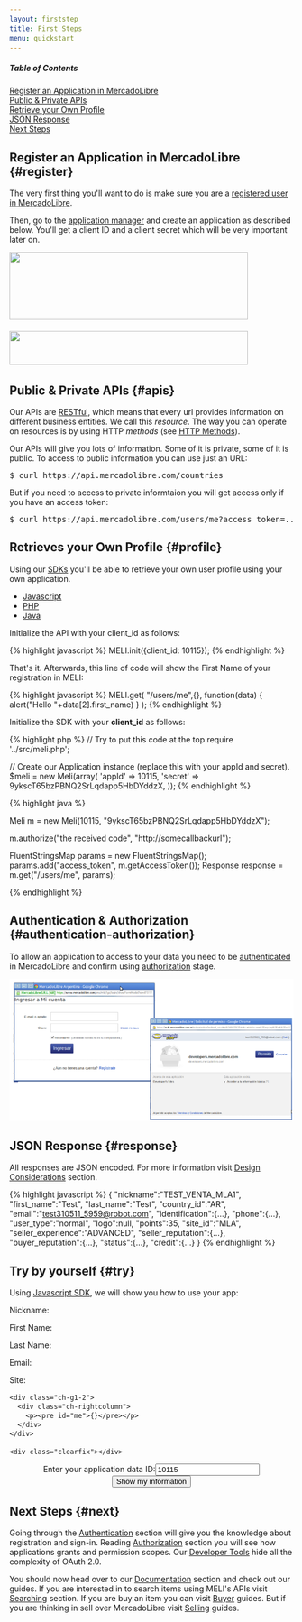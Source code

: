 ```yaml
---
layout: firststep
title: First Steps
menu: quickstart
---
```



<div class="contents">
<h5>Table of Contents</h5>

<dl>
  <dt><a href="javascript:void(0)" onClick="goToByScroll('register')">Register an Application in MercadoLibre</a></dt>
  <dt><a href="javascript:void(0)" onClick="goToByScroll('apis')">Public &amp; Private APIs</a></dt>
  <dt><a href="javascript:void(0)" onClick="goToByScroll('profile')">Retrieve your Own Profile</a></dt>
  <dt><a href="javascript:void(0)" onClick="goToByScroll('response')">JSON Response</a></dt>
  <dt><a href="javascript:void(0)" onClick="goToByScroll('next')">Next Steps</a></dt>
</dl>
</div>

## Register an Application in MercadoLibre {#register}


The very first thing you'll want to do is make sure you are a [registered user in MercadoLibre](http://www.mercadolibre.com).

Then, go to the [application manager](http://applications.mercadolibre.com) and create an application as described below. You'll get a client ID and a client secret which will be very important later on.

<style type="text/css">
img.appID
{
  width:423px;
  height:120px;
  background:url(/images/application-detail.png) 0px -10px;
}

img.appSecret
{
  width:423px;
  height:60px;
  background:url(/images/application-detail.png) 0px -340px;
}
</style>

<img src="" class="appID">
<br /><br />
<img src="" class="appSecret">


## Public &amp; Private APIs {#apis}


Our APIs are [RESTful](http://es.wikipedia.org/wiki/Representational_State_Transfer), which means that every url provides information on different business entities. We call this _resource_. The way you can operate on resources is by using HTTP _methods_ (see [HTTP Methods](http://www.w3.org/Protocols/rfc2616/rfc2616-sec9.html#sec9)).  

Our APIs will give you lots of information. Some of it is private, some of it is public. To access to public information you can use just an URL:

<pre class="terminal">$ curl https://api.mercadolibre.com/countries</pre>

But if you need to access to private informtaion you will get access only if you have an access token:

<pre class="terminal">$ curl https://api.mercadolibre.com/users/me?access_token=...</pre>

## Retrieves your Own Profile {#profile}

Using our [SDKs](/javascript-sdk) you'll be able to retrieve your own user profile using your own application.

<div id="code">
	<ul>
		<li><a href="#javascript">Javascript</a></li>
		<li><a href="#php">PHP</a></li>
		<li><a href="#java">Java</a></li>
	</ul>
	<div>
		<div id="javascript">
Initialize the API with your client_id as follows:

{% highlight javascript %}
MELI.init({client_id: 10115});
{% endhighlight %}
				

That's it. Afterwards, this line of code will show the First Name of your registration in MELI:

{% highlight javascript %}
MELI.get(
  "/users/me",{},
    function(data) { alert("Hello "+data[2].first_name) }
);
{% endhighlight %}
		</div>
		<div id="php">
Initialize the SDK with your __client_id__ as follows:

{% highlight php %}
// Try to put this code at the top
require '../src/meli.php';

// Create our Application instance (replace this with your appId and secret).
$meli = new Meli(array(
    'appId'         => 10115,
    'secret'        => 9ykscT65bzPBNQ2SrLqdapp5HbDYddzX,
));
			{% endhighlight %}
		</div>
		<div id="java">
			{% highlight java %}

Meli m = new Meli(10115, "9ykscT65bzPBNQ2SrLqdapp5HbDYddzX");

m.authorize("the received code", "http://somecallbackurl");

FluentStringsMap params = new FluentStringsMap();
params.add("access_token", m.getAccessToken());
Response response = m.get("/users/me", params);

{% endhighlight %}
		</div>
	</div>
</div>

<script type="text/javascript">
	$("#code").tabNavigator();
</script>

## Authentication &amp; Authorization {#authentication-authorization}

To allow an application to access to your data you need to be [authenticated](/authentication) in MercadoLibre and confirm using [authorization](/authorization) stage. 

<img src="/images/authentication-authorization.png" alt="Authentication" />


## JSON Response {#response}

All responses are JSON encoded. For more information visit [Design Considerations](/design-considerations/#json) section.

{% highlight javascript %}
{
   "nickname":"TEST_VENTA_MLA1",
   "first_name":"Test",
   "last_name":"Test",
   "country_id":"AR",
   "email":"test310511_5959@robot.com",
   "identification":{...},
   "phone":{...},
   "user_type":"normal",
   "logo":null,
   "points":35,
   "site_id":"MLA",
   "seller_experience":"ADVANCED",
   "seller_reputation":{...},
   "buyer_reputation":{...},
   "status":{...},
   "credit":{...}
}
{% endhighlight %}



## Try by yourself {#try}

Using [Javascript SDK](/javascript-sdk), we will show you how to use your app:

<div class="ch-g1">
  <div class="">
    <div class="ch-g1-2">
      <div class="ch-leftcolumn">
        <p class="ch-form-row ch-form-required"><label for="nickname">Nickname:</label><span id="nickname"></span></p>
        <p class="ch-form-row ch-form-required"><label for="firstname">First Name:</label><span id="firstname"></span></p>
        <p class="ch-form-row ch-form-required"><label for="lastname">Last Name:</label><span id="lastname"></span></p>
        <p class="ch-form-row ch-form-required"><label for="email">Email:</label><span id="email"></span></p>
        <p class="ch-form-row ch-form-required"><label for="site">Site:</label><span id="site"></span></p>
      </div>
    </div>

    <div class="ch-g1-2">
      <div class="ch-rightcolumn">
        <p><pre id="me">{}</pre></p>
      </div>
    </div>

    <div class="clearfix"></div>
  </div>
</div>

<center>
  Enter your application data ID:<input id="target" type="text" value="10115" />
  <input class="ch-btn ch-btn-small" type="button" id="show-my-info" value="Show my information"/>
</center>

<script>
    $(document).ready(function() {

      $('#show-my-info').click(function() {

          var ID = parseInt($('#target').val());
          console.log(ID);

          MELI.init({client_id: ID});
          
          MELI.login(function() {

            MELI.get('/users/me', null, function(data) {
              
              var userInfo = data[2];
              console.log(userInfo);

              $('#nickname').html(JSON.stringify(userInfo.nickname));
              $('#nickname').show();

              $('#firstname').html(JSON.stringify(userInfo.first_name));
              $('#firstname').show();

              $('#lastname').html(JSON.stringify(userInfo.last_name));
              $('#lastname').show();

              $('#email').html(JSON.stringify(userInfo.email));
              $('#email').show();

              $('#site').html(JSON.stringify(userInfo.site_id));
              $('#site').show();

              $('#me').html(JSON.stringify(userInfo));
              $('#me').show();
            });

          });
        });
     });
</script>


## Next Steps {#next}

Going through the [Authentication](/authentication) section will give you the knowledge about registration and sign-in. Reading [Authorization](/authorization) section you will see how applications grants and permission scopes. Our [Developer Tools](/javascript-sdk) hide all the complexity of OAuth 2.0.

You should now head over to our [Documentation](/guides) section and check out our guides. 
If you are interested in to search items using MELI's APIs visit [Searching](/search-visual-introduction) section. If you are buy an item you can visit [Buyer](/bookmarks) guides. But if you are thinking in sell over MercadoLibre visit [Selling](/listing-introduction) guides.



